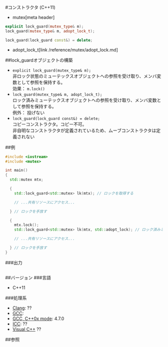 #コンストラクタ (C++11)
* mutex[meta header]

```cpp
explicit lock_guard(mutex_type& m);
lock_guard(mutex_type& m, adopt_lock_t);

lock_guard(lock_guard const&) = delete;
```
* adopt_lock_t[link /reference/mutex/adopt_lock.md]

##lock_guardオブジェクトの構築
- `explicit lock_guard(mutex_type& m);`<br/>非ロック状態のミューテックスオブジェクトへの参照を受け取り、メンバ変数として参照を保持する。<br/>効果： `m.lock()`
- `lock_guard(mutex_type& m, adopt_lock_t);`<br/>ロック済みミューテックスオブジェクトへの参照を受け取り、メンバ変数として参照を保持する。<br/>例外： 投げない
- `lock_guard(lock_guard const&) = delete;`<br/>コピーコンストラクタ。コピー不可。<br/>非自明なコンストラクタが定義されているため、ムーブコンストラクタは定義されない


##例
```cpp
#include <iostream>
#include <mutex>

int main()
{
  std::mutex mtx;

  {
    std::lock_guard<std::mutex> lk(mtx); // ロックを取得する

    // ...共有リソースにアクセス...

  } // ロックを手放す

  {
    mtx.lock();
    std::lock_guard<std::mutex> lk(mtx, std::adopt_lock); // ロック済みミューテックスを渡す

    // ...共有リソースにアクセス...

  } // ロックを手放す
}
```

###出力
```
```

##バージョン
###言語
- C++11

###処理系
- [Clang](/implementation.md#clang): ??
- [GCC](/implementation.md#gcc): 
- [GCC, C++0x mode](/implementation.md#gcc): 4.7.0
- [ICC](/implementation.md#icc): ??
- [Visual C++](/implementation.md#visual_cpp) ??


##参照


